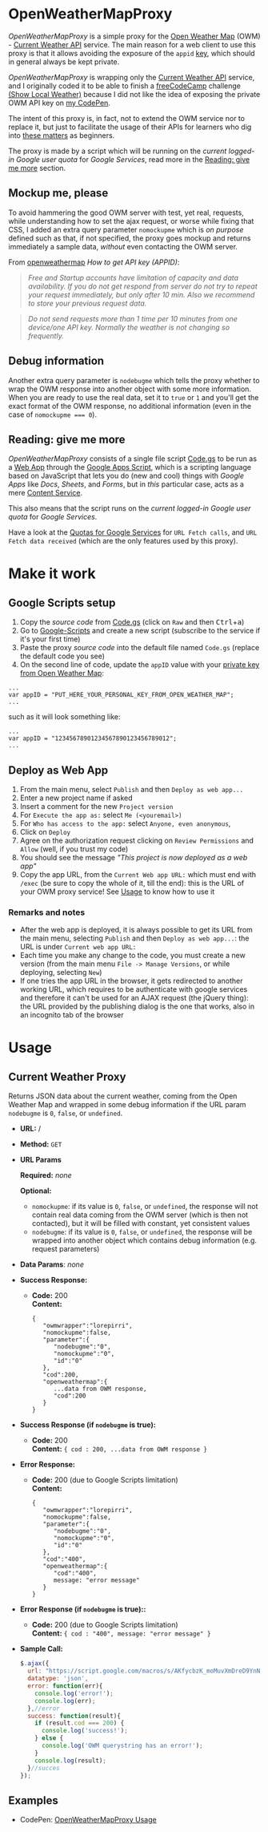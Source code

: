 # OpenWeatherMapProxy

*OpenWeatherMapProxy* is a simple proxy for the [Open Weather Map](http://www.openweathermap.org/) (OWM) - [Current Weather API](http://openweathermap.org/current) service. The main reason for a web client to use this proxy is that it allows avoiding the exposure of the `appid` [key](http://openweathermap.org/appid#get), which should in general always be kept private.

*OpenWeatherMapProxy* is wrapping only the [Current Weather API](http://openweathermap.org/current) service, and I originally coded it to be able to finish a [freeCodeCamp](https://www.freecodecamp.com) challenge [(Show Local Weather)](https://www.freecodecamp.com/challenges/show-the-local-weather) because I did not like the idea of exposing the private OWM API key on [my CodePen](https://codepen.io/lorepirri/).

The intent of this proxy is, in fact, not to extend the OWM service nor to replace it, but just to facilitate the usage of their APIs for learners who dig into [these matters](https://hackernoon.com/how-it-feels-to-learn-javascript-in-2016-d3a717dd577f) as beginners.

The proxy is made by a script which will be running on the _current logged-in Google user quota_ for _Google Services_, read more in the [Reading: give me more](#reading-give-me-more) section.


## Mockup me, please
To avoid hammering the good OWM server with test, yet real, requests, while understanding how to set the ajax request, or worse while fixing that CSS, I added an extra query parameter `nomockupme` which is _on purpose_ defined such as that, if not specified, the proxy goes mockup and returns immediately a sample data, _without_ even contacting the OWM server.

From [openweathermap](http://openweathermap.org/appid#get) _How to get API key (APPID)_:
> _Free and Startup accounts have limitation of capacity and data availability. If you do not get respond from server do not try to repeat your request immediately, but only after 10 min. Also we recommend to store your previous request data._

> _Do not send requests more than 1 time per 10 minutes from one device/one API key. Normally the weather is not changing so frequently._

## Debug information
Another extra query parameter is `nodebugme` which tells the proxy whether to wrap the OWM response into another object with some more information. When you are ready to use the real data, set it to `true` or `1` and you'll get the exact format of the OWM response, no additional information (even in the case of `nomockupme === 0`).

<!-- ## A little drawback

HTTP errors

anyway check for the `code === 200` in the response, a CodePen example is explained in the Usage section. -->

## Reading: give me more

*OpenWeatherMapProxy* consists of a single file script [Code.gs](Code.gs) to be run as a [Web App](https://developers.google.com/apps-script/guides/web) through the [Google Apps Script](https://developers.google.com/apps-script/overview), which is a scripting language based on JavaScript that lets you do (new and cool) things with _Google Apps_ like _Docs_, _Sheets_, and _Forms_, but in _this_ particular case, acts as a mere [Content Service](https://developers.google.com/apps-script/guides/content).

This also means that the script runs on the _current logged-in Google user quota_ for _Google Services_.

Have a look at the [Quotas for Google Services](https://developers.google.com/apps-script/guides/services/quotas#current_quotas) for `URL Fetch calls`, and `URL Fetch data received` (which are the only features used by this proxy).

# Make it work

## Google Scripts setup
1. Copy the _source code_ from [Code.gs](Code.gs) (click on `Raw` and then <kbd>Ctrl</kbd>+<kbd>a</kbd>)
2. Go to [Google-Scripts](https://script.google.com) and create a new script (subscribe to the service if it's your first time)
3. Paste the proxy _source code_ into the default file named `Code.gs` (replace the default code you see)
4. On the second line of code, update the `appID` value with your [private key from Open Weather Map](http://openweathermap.org/appid#get):
  ```
  ...
  var appID = "PUT_HERE_YOUR_PERSONAL_KEY_FROM_OPEN_WEATHER_MAP";
  ...
  ```
  such as it will look something like:
  ```
  ...
  var appID = "12345678901234567890123456789012";
  ...
  ```

## Deploy as Web App
1. From the main menu, select `Publish` and then `Deploy as web app...`
2. Enter a new project name if asked
3. Insert a comment for the new `Project version`
4. For `Execute the app as:` select `Me (<youremail>)`
5. For `Who has access to the app:` select `Anyone, even anonymous`,
6. Click on `Deploy`
7. Agree on the authorization request clicking on `Review Permissions` and `Allow` (well, if you trust my code)
6. You should see the message _"This project is now deployed as a web app"_
7. Copy the app URL, from the `Current Web app URL:` which must end with `/exec` (be sure to copy the whole of it, till the end): this is the URL of your OWM proxy service! See [Usage](#usage) to know how to use it

### Remarks and notes
- After the web app is deployed, it is always possible to get its URL from the main menu, selecting `Publish` and then `Deploy as web app...`: the URL is under `Current web app URL:`
- Each time you make any change to the code, you must create a new version (from the main menu `File -> Manage Versions`, or while deploying, selecting `New`)
- If one tries the app URL in the browser, it gets redirected to another working URL, which requires to be authenticate with google services and therefore it can't be used for an AJAX request (the jQuery thing): the URL provided by the publishing dialog is the one that works, also in an incognito tab of the browser

# Usage

**Current Weather Proxy**
----
  Returns JSON data about the current weather, coming from the Open Weather Map and wrapped in some debug information if the URL param `nodebugme` is `0`, `false`, or `undefined`.

* **URL:** /

* **Method:** `GET`

*  **URL Params**

   **Required:**
   _none_

   **Optional:**
   * `nomockupme`: if its value is `0`, `false`, or `undefined`, the response will not contain real data coming from the OWM server (which is then not contacted), but it will be filled with constant, yet consistent values
   * `nodebugme`: if its value is `0`, `false`, or `undefined`, the response will be wrapped into another object which contains debug information (e.g. request parameters)

* **Data Params**: _none_

* **Success Response:**

  * **Code:** 200 <br />
    **Content:**
    ```
    {  
       "owmwrapper":"lorepirri",
       "nomockupme":false,
       "parameter":{  
          "nodebugme":"0",
          "nomockupme":"0",
          "id":"0"
       },
       "cod":200,
       "openweathermap":{
          ...data from OWM response,
          "cod":200
       }
    }
    ```
* **Success Response (if `nodebugme` is true):**

  * **Code:** 200 <br />
    **Content:** `{ cod : 200, ...data from OWM response }`

* **Error Response:**

  * **Code:** 200 (due to Google Scripts limitation) <br />
    **Content:**
    ```
    {  
       "owmwrapper":"lorepirri",
       "nomockupme":false,
       "parameter":{  
          "nodebugme":"0",
          "nomockupme":"0",
          "id":"0"
       },
       "cod":"400",
       "openweathermap":{
          "cod":"400",
          message: "error message"
       }
    }
    ```

* **Error Response (if `nodebugme` is true)::**

  * **Code:** 200 (due to Google Scripts limitation) <br />
    **Content:** `{ cod : "400", message: "error message" }`


* **Sample Call:**

  ```javascript
  $.ajax({
    url: "https://script.google.com/macros/s/AKfycbzK_moMuvXmDreD9YnNb_K9GfXoTKCHLE85jx_jNd-5tVAl0so/exec?id=0&nomockupme=0&nodebugme=0",
    datatype: 'json',
    error: function(err){
      console.log('error!');
      console.log(err);
    },//error
    success: function(result){
      if (result.cod === 200) {        
        console.log('success!');
      } else {
        console.log('OWM querystring has an error!');        
      }
      console.log(result);
    }//succes
  });
  ```


## Examples

- CodePen: [OpenWeatherMapProxy Usage](http://codepen.io/lorepirri/pen/xdxwVo)
